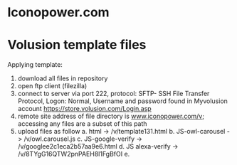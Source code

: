 # Iconopower.com
# Volusion template files
Applying template:
1. download all files in repository
2. open ftp client (filezilla)
3. connect to server via port 222, protocol: SFTP- SSH File Transfer Protocol, Logon: Normal, Username and password found in Myvolusion account https://store.volusion.com/Login.asp
4. remote site address of file directory is www.iconopower.com/v; accessing any files are a subset of this path
5. upload files as follow
   a. html              -> /v/template131.html
   b. JS-owl-carousel   -> /v/owl.carousel.js
   c. JS-google-verify  -> /v/googlee2c1eca2b57aa9e6.html
   d. JS alexa-verify   -> /v/8TYgG16QTW2pnPAEH8l1FgBfOI
   e.

